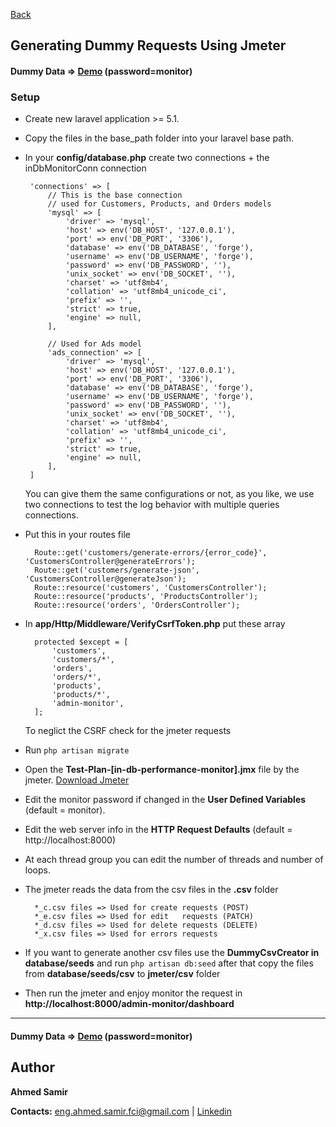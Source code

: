 <!--ts-->
   [Back](https://github.com/engahmed99/laravel-in-db-performance-monitor "https://github.com/engahmed99/laravel-in-db-performance-monitor")
<!--te-->

## Generating Dummy Requests Using Jmeter

#### Dummy Data => [Demo](http://asamirdemos.codeagroup.net/admin-monitor "http://asamirdemos.codeagroup.net/admin-monitor") (password=monitor)

### Setup

 - Create new laravel application >= 5.1.
 - Copy the files in the base_path folder into your laravel base path.
 - In your **config/database.php** create two connections + the inDbMonitorConn connection
	
    	'connections' => [	        
            // This is the base connection
            // used for Customers, Products, and Orders models
            'mysql' => [
                'driver' => 'mysql',
                'host' => env('DB_HOST', '127.0.0.1'),
                'port' => env('DB_PORT', '3306'),
                'database' => env('DB_DATABASE', 'forge'),
                'username' => env('DB_USERNAME', 'forge'),
                'password' => env('DB_PASSWORD', ''),
                'unix_socket' => env('DB_SOCKET', ''),
                'charset' => 'utf8mb4',
                'collation' => 'utf8mb4_unicode_ci',
                'prefix' => '',
                'strict' => true,
                'engine' => null,
            ],
	
            // Used for Ads model
            'ads_connection' => [
                'driver' => 'mysql',
                'host' => env('DB_HOST', '127.0.0.1'),
                'port' => env('DB_PORT', '3306'),
                'database' => env('DB_DATABASE', 'forge'),
                'username' => env('DB_USERNAME', 'forge'),
                'password' => env('DB_PASSWORD', ''),
                'unix_socket' => env('DB_SOCKET', ''),
                'charset' => 'utf8mb4',
                'collation' => 'utf8mb4_unicode_ci',
                'prefix' => '',
                'strict' => true,
                'engine' => null,
            ],
        ]

	You can give them the same configurations or not, as you like, we use two connections to test the log behavior with multiple queries connections.

- Put this in your routes file
	
		Route::get('customers/generate-errors/{error_code}', 'CustomersController@generateErrors');
		Route::get('customers/generate-json', 'CustomersController@generateJson');
		Route::resource('customers', 'CustomersController');
		Route::resource('products', 'ProductsController');
		Route::resource('orders', 'OrdersController');

- In **app/Http/Middleware/VerifyCsrfToken.php** put these array
	
		protected $except = [
			'customers',
			'customers/*',
			'orders',
			'orders/*',
			'products',
			'products/*',
			'admin-monitor',
		];

	To neglict the CSRF check for the jmeter requests

- Run ` php artisan migrate `
- Open the **Test-Plan-[in-db-performance-monitor].jmx** file by the jmeter. [Download Jmeter](https://jmeter.apache.org/ "Download Jmeter")
- Edit the monitor password if changed in the **User Defined Variables** (default = monitor).
- Edit the web server info in the **HTTP Request Defaults** (default = http://localhost:8000)
- At each thread group you can edit the number of threads and number of loops.
- The jmeter reads the data from the csv files in the **.csv** folder

		*_c.csv files => Used for create requests (POST)
		*_e.csv files => Used for edit   requests (PATCH)
		*_d.csv files => Used for delete requests (DELETE)
		*_x.csv files => Used for errors requests
- If you want to generate another csv files use the **DummyCsvCreator in database/seeds** and run ` php artisan db:seed ` after that copy the files from **database/seeds/csv** to **jmeter/csv** folder
- Then run the jmeter and enjoy monitor the request in **http://localhost:8000/admin-monitor/dashboard**

--------------------

#### Dummy Data => [Demo](http://asamirdemos.codeagroup.net/admin-monitor "http://asamirdemos.codeagroup.net/admin-monitor") (password=monitor)

## Author

**Ahmed Samir**

**Contacts:** [eng.ahmed.samir.fci@gmail.com](mailto:eng.ahmed.samir.fci@gmail.com) | [Linkedin](https://www.linkedin.com/in/ahmed-samir-58250284/)

